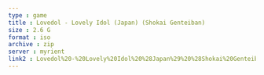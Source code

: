 ```yaml
---
type : game
title : Lovedol - Lovely Idol (Japan) (Shokai Genteiban)
size : 2.6 G
format : iso
archive : zip
server : myrient
link2 : Lovedol%20-%20Lovely%20Idol%20%28Japan%29%20%28Shokai%20Genteiban%29
---
```


